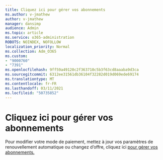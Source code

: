 ```yaml
---
title: Cliquez ici pour gérer vos abonnements
ms.author: v-jmathew
author: v-jmathew
manager: dansimp
audience: Admin
ms.topic: article
ms.service: o365-administration
ROBOTS: NOINDEX, NOFOLLOW
localization_priority: Normal
ms.collection: Adm_O365
ms.custom:
- "9000760"
- "7391"
ms.openlocfilehash: 9ff59a49120c2f363710c5b3f63cd8aaaba9d3ca
ms.sourcegitcommit: 6312ee31561db36104f32282d019d069ede69174
ms.translationtype: MT
ms.contentlocale: fr-FR
ms.lasthandoff: 03/11/2021
ms.locfileid: "50735852"
---
```

# <a name="click-here-to-manage-your-subscriptions"></a>Cliquez ici pour gérer vos abonnements

Pour modifier votre mode de paiement, mettez à jour vos paramètres de renouvellement automatique ou changez d’offre, cliquez ici [pour gérer vos abonnements.](https://portal.office.com/AdminPortal/Home#/subscriptions)
